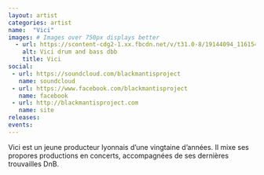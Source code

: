 ```yaml
---
layout: artist
categories: artist
name:  "Vici"
images: # Images over 750px displays better
  - url: https://scontent-cdg2-1.xx.fbcdn.net/v/t31.0-8/19144094_1161546057282787_3075528271645346868_o.jpg?oh=49090b5e0f25f9c0cdfefda7812ae17d&oe=5A209BD6
    alt: Vici drum and bass dbb
    title: Vici
social:
 - url: https://soundcloud.com/blackmantisproject
   name: soundcloud
 - url: https://www.facebook.com/blackmantisproject
   name: facebook
 - url: http://blackmantisproject.com
   name: site
releases:
events:
---
```

Vici est un jeune producteur lyonnais d’une vingtaine d’années. Il mixe ses propores productions en concerts, accompagnées de ses dernières trouvailles DnB. 
